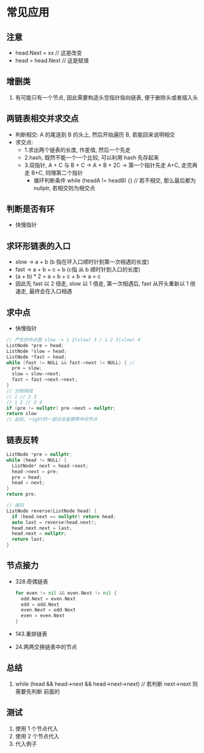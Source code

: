 # 常见应用

## 注意

- head.Next = xx // 这是改变
- head = head.Next // 这是赋值

## 增删类

1. 有可能只有一个节点, 因此需要构造头空指针指向链表, 便于删除头或者插入头  

## 两链表相交并求交点

- 判断相交: A 的尾连到 B 的头上, 然后开始遍历 B, 若能回来说明相交
- 求交点:
  - 1.求出两个链表的长度, 作差值, 然后一个先走
  - 2.hash, 既然不能一个一个比较, 可以利用 hash 先存起来
  - 3.双指针, A + C 与 B + C -> A + B + 2C -> 第一个指针先走 A+C, 走完再走 B+C, 同理第二个指针
    - 循环判断条件 while (headA != headB) {} // 若不相交, 那么最后都为 nullptr, 若相交则为相交点

## 判断是否有环

- 快慢指针

## 求环形链表的入口

- slow -> a + b (b 指在环入口顺时针到第一次相遇的长度)
- fast -> a + b + c + b (c指 从 b 顺时针到入口的长度)
- (a + b) * 2 = a + b + c + b -> a = c
- 因此先 fast 以 2 倍走, slow 以 1 倍走, 第一次相遇后, fast 从开头重新以 1 倍速走, 最终会在入口相遇

## 求中点

- 快慢指针

```c
// 产生的中点是 slow -> 1 2(slow) 3 / 1 2 3(slow) 4
ListNode *pre = head;
ListNode *slow = head;
ListNode *fast = head;
while (fast != NULL && fast->next != NULL) { //
  pre = slow;
  slow = slow->next;
  fast = fast->next->next;
}
// 分割两段
// 1 // 2 3
// 1 2 // 3 4
if (pre != nullptr) pre->next = nullptr;
return slow
// 此刻, right的一部分总是携带中间节点
```

## 链表反转

```c++
ListNode *pre = nullptr;
while (head != NULL) {
  ListNode* next = head->next;
  head->next = pre;
  pre = head;
  head = next;
}
return pre;

// 递归
ListNode reverse(ListNode head) {
  if (head.next == nullptr) return head;
  auto last = reverse(head.next);
  head.next.next = last;
  head.next = nullptr;
  return last;
}
```

## 节点接力

- 328.奇偶链表

    ```go
    for even != nil && even.Next != nil {
      odd.Next = even.Next
      odd = odd.Next
      even.Next = odd.Next
      even = even.Next
    }
    ```

- 143.重排链表
- 24.两两交换链表中的节点

## 总结

1. while (head && head->next && head->next->next) // 若判断 next->next 则需要先判断 前面的

## 测试

1. 使用 1 个节点代入
2. 使用 2 个节点代入
3. 代入例子